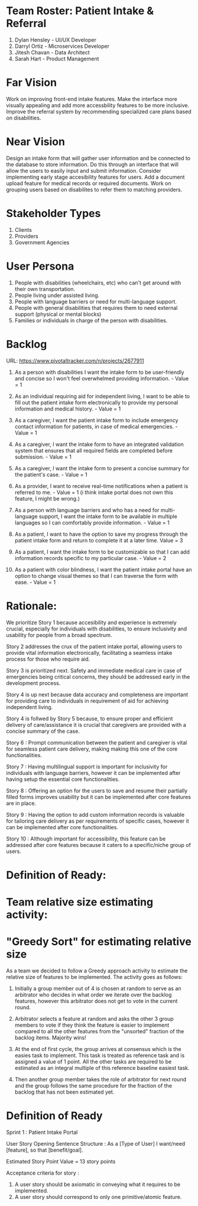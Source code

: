 # Team Roster: Patient Intake & Referral
1. Dylan Hensley - UI/UX Developer
2. Darryl Ortiz - Microservices Developer
3. Jitesh Chavan - Data Architect
4. Sarah Hart - Product Management

# Far Vision
 Work on improving front-end intake features. Make the interface more visually appealing and add more accessbility features to be more inclusive. Improve the referral system by recommending specialized care plans based on disabilities. 
# Near Vision
 Design an intake form that will gather user information and be connected to the database to store information. Do this through an interface that will allow the users to easily input and submit information. Consider implementing early stage accesibility features for users. Add a document upload feature for medical records or required documents. Work on grouping users based on disabilites to refer them to matching providers. 
# Stakeholder Types
1. Clients
2. Providers
3. Government Agencies

# User Persona
1. People with disabilities (wheelchairs, etc) who can't get around with their own transportation.
2. People living under assisted living.
3. People with language barriers or need for multi-language support.
4. People with general disabilities that requires them to need external support (physical or mental blocks)
5. Families or individuals in charge of the person with disabilities.
# Backlog
URL: https://www.pivotaltracker.com/n/projects/2677911
1. As a person with disabilities I want the intake form to be user-friendly and concise so I won't feel overwhelmed providing information. - Value = 1

2. As an individual requiring aid for independent living, I want to be able to fill out the patient intake form
   electronically to provide my personal information and medical history. - Value = 1

3. As a caregiver, I want the patient intake form to include emergency contact information for patients, in case
   of medical emergencies. - Value = 1

4. As a caregiver, I want the intake form to have an integrated validation system that ensures that all required
   fields are completed before submission. - Value = 1

5. As a caregiver, I want the intake form to present a concise summary for the patient's case. - Value = 1

6. As a provider, I want to receive real-time notifications when a patient is referred to me. - Value = 1
   (i think intake portal does not own this feature, I might be wrong.)
   
7. As a person with language barriers and who has a need for multi-language support, I want the intake form to be
   available in multiple languages so I can comfortably provide information. - Value = 1

8. As a patient, I want to have the option to save my progress through the patient intake form and return to
   complete it at a later time. Value = 3

9. As a patient, I want the intake form to be customizable so that I can add information records specific to my
   particular case. - Value = 2
 
10. As a patient with color blindness, I want the patient intake portal have an option to change visual themes so that I can traverse the form with ease. - Value = 1

# Rationale: 

We prioritize Story 1 because accesibility and experience is extremely crucial, especially for individuals with disabilities, to ensure inclusivity and usability for people from a broad spectrum.

Story 2 addresses the crux of the patient intake portal, allowing users to provide vital information electronically,
facilitating a seamless intake process for those who require aid.

Story 3 is prioritized next. Safety and immediate medical care in case of emergencies being critical concerns, they should be addressed early in the development process.

Story 4 is up next because data accuracy and completeness are important for providing care to individuals in requirement of aid for achieving independent living.

Story 4 is follwed by Story 5 because, to ensure proper and efficient delivery of care/assistance it is crucial that caregivers are provided with a concise summary of the case.

Story 6 : Prompt communication between the patient and caregiver is vital for seamless patient care delivery, making
making this one of the core functionalities. 

Story 7 : Having multilingual support is important for inclusivity for individuals with language barriers, however
it can be implemented after having setup the essential core functionalities.

Story 8 : Offering an option for the users to save and resume their partially filled forms improves usability but
it can be implemented after core features are in place.

Story 9 : Having the option to add custom information records is valuable for tailoring care delivery as per requirements of specific cases, however it can be implemented after core functionalities.

Story 10 : Although important for accessibility, this feature can be addressed after core features because it caters
to a specific/niche group of users.



# Definition of Ready:



# Team relative size estimating activity:

# "Greedy Sort" for estimating relative size

As a team we decided to follow a Greedy approach activity to estimate the relative size of features to be implemented.
The activity goes as follows:

1. Initially a group member out of 4 is chosen at random to serve as an arbitrator who decides in what order we iterate over the backlog features, however this arbitrator does not get to vote in the current round.

2. Arbitrator selects a feature at random and asks the other 3 group members to vote if they think the feature is easier to implement compared to all the other features from the "unsorted" fraction of the backlog items.
Majority wins!

3. At the end of first cycle, the group arrives at consensus which is the easies task to implement. This task is treated as reference task and is assigned a value of 1 point. All the other tasks are required to be estimated as an integral multiple of this reference baseline easiest task.

4. Then another group member takes the role of arbitrator for next round and the group follows the same procedure for the fraction of the backlog that has not been estimated yet.


# Definition of Ready

Sprint 1 : Patient Intake Portal

User Story Opening Sentence Structure : As a [Type of User] I want/need [feature], so that [benefit/goal].

Estimated Story Point Value = 13 story points

Acceptance criteria for story : 
1. A user story should be axiomatic in conveying what it requires to be implemented.
2. A user story should correspond to only one primitive/atomic feature.
